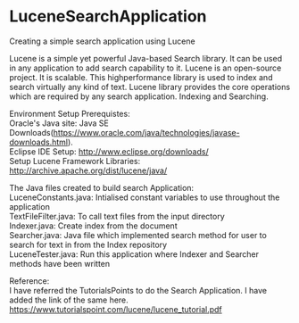 # LuceneSearchApplication
Creating a simple search application using Lucene

Lucene is a simple yet powerful Java-based Search library. It can be used in any application
to add search capability to it. Lucene is an open-source project. It is scalable. This highperformance library is used to index and search virtually any kind of text. Lucene library
provides the core operations which are required by any search application. Indexing and
Searching.


Environment Setup Prerequistes:<br>
Oracle's Java site: Java SE Downloads(https://www.oracle.com/java/technologies/javase-downloads.html).<br>
Eclipse IDE Setup:	http://www.eclipse.org/downloads/<br>
Setup Lucene Framework Libraries:	http://archive.apache.org/dist/lucene/java/


The Java files created to build search Application:<br>
LuceneConstants.java: Intialised constant variables to use throughout the application<br>
TextFileFilter.java: To call text files from the input directory<br>
Indexer.java: Create index from the document<br>
Searcher.java: Java file which implemented search method for user to search for text in from the Index repository<br>
LuceneTester.java: Run this application where Indexer and Searcher methods have been written<br>


Reference:<br>
I have referred the TutorialsPoints to do the Search Application. I have added the link of the same here.<br>
https://www.tutorialspoint.com/lucene/lucene_tutorial.pdf
